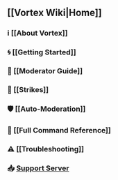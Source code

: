 ## [[Vortex Wiki|Home]]

### ℹ [[About Vortex]]

### 🌀 [[Getting Started]]

### 🔨 [[Moderator Guide]]

### 🚩 [[Strikes]]

### 🛡 [[Auto-Moderation]]

### 📄 [[Full Command Reference]]

### ⚠ [[Troubleshooting]]

### 📥 [Support Server](https://discord.gg/0p9LSGoRLu6Pet0k)